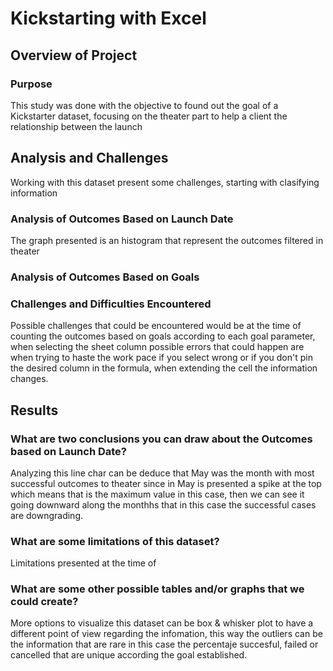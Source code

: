 # Kickstarting with Excel

## Overview of Project

### Purpose
This study was done with the objective to found out the goal of a Kickstarter dataset, focusing on the theater part to help a client the relationship between the launch 

## Analysis and Challenges

Working with this dataset present some challenges, starting with clasifying information 


### Analysis of Outcomes Based on Launch Date
The graph presented is an histogram that represent the outcomes filtered in theater 

### Analysis of Outcomes Based on Goals


### Challenges and Difficulties Encountered
Possible challenges that could be encountered would be at the time of counting the outcomes based on goals according to each goal parameter, when selecting the sheet column possible errors that could happen are when trying to haste the work pace if you select wrong or if you don't pin the desired column in the formula, when extending the cell the information changes.  

## Results

### What are two conclusions you can draw about the Outcomes based on Launch Date?
Analyzing this line char can be deduce that May was the month with most successful outcomes to theater since in May is presented a spike at the top which means that is the maximum value in this case, then we can see it going downward along the monthhs that in this case the successful cases are downgrading. 



### What are some limitations of this dataset?
Limitations presented at the time of 

### What are some other possible tables and/or graphs that we could create?
More options to visualize this dataset can be box & whisker plot to have a different point of view regarding the infomation, this way the outliers can be the information that are rare in this case the percentaje succesful, failed or cancelled that are unique according the goal established. 
